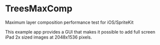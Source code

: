 # TreesMaxComp
Maximum layer composition performance test for iOS/SpriteKit

This example app provides a GUI that makes it possible to add full screen iPad 2x sized images at 2048x1536 pixels.

